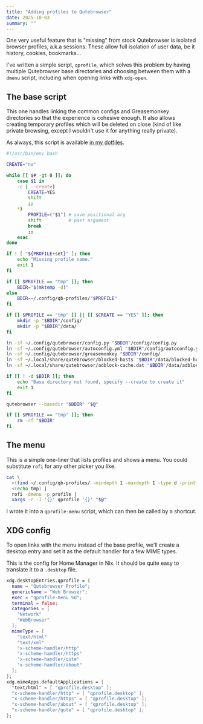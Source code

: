 ```yaml
---
title: "Adding profiles to Qutebrowser"
date: 2025-10-03
summary: ""
---
```


One very useful feature that is "missing" from stock Qutebrowser is isolated browser profiles, a.k.a sessions. These allow full isolation of user data, be it history, cookies, bookmarks...

I've written a simple script, `qprofile`, which solves this problem by having multiple Qutebrowser base directories and choosing between them with a `dmenu` script, including when opening links with `xdg-open`.

## The base script

This one handles linking the common configs and Greasemonkey directories so that the experience is cohesive enough. It also allows creating temporary profiles which will be deleted on close (kind of like private browsing, except I wouldn't use it for anything really private).

As always, this script is available [in my dotfiles](https://git.sr.ht/~tarneo/nix/tree/main/item/hm/qutebrowser/qprofile.sh).

```sh
#!/usr/bin/env bash

CREATE="no"

while [[ $# -gt 0 ]]; do
    case $1 in
    -c | --create)
        CREATE=YES
        shift
        ;;
    *)
        PROFILE=("$1") # save positional arg
        shift          # past argument
        break
        ;;
    esac
done

if ! [ "${PROFILE+set}" ]; then
    echo "Missing profile name."
    exit 1
fi

if [[ $PROFILE == "tmp" ]]; then
    BDIR="$(mktemp -d)"
else
    BDIR=~/.config/qb-profiles/"$PROFILE"
fi

if [[ $PROFILE == "tmp" ]] || [[ $CREATE == "YES" ]]; then
    mkdir -p "$BDIR"/config/
    mkdir -p "$BDIR"/data/
fi

ln -sf ~/.config/qutebrowser/config.py "$BDIR"/config/config.py
ln -sf ~/.config/qutebrowser/autoconfig.yml "$BDIR"/config/autoconfig.yml
ln -sf ~/.config/qutebrowser/greasemonkey "$BDIR"/config/
ln -sf ~/.local/share/qutebrowser/blocked-hosts "$BDIR"/data/blocked-hosts
ln -sf ~/.local/share/qutebrowser/adblock-cache.dat "$BDIR"/data/adblock-cache.dat

if [[ ! -d $BDIR ]]; then
    echo "Base directory not found, specify --create to create it"
    exit 1
fi

qutebrowser --basedir "$BDIR" "$@"

if [[ $PROFILE == "tmp" ]]; then
    rm -rf "$BDIR"
fi
```

## The menu

This is a simple one-liner that lists profiles and shows a menu. You could substitute `rofi` for any other picker you like.

```sh
cat \
  <(find ~/.config/qb-profiles/ -mindepth 1 -maxdepth 1 -type d -printf '%P\n') \
  <(echo tmp) |
  rofi -dmenu -p profile |
  xargs -r -I '{}' qprofile '{}' "$@"
```

I wrote it into a `qprofile-menu` script, which can then be called by a shortcut.

## XDG config

To open links with the menu instead of the base profile, we'll create a desktop entry and set it as the default handler for a few MIME types.

This is the config for Home Manager in Nix. It should be quite easy to translate it to a `.desktop` file.

```nix
xdg.desktopEntries.qprofile = {
  name = "Qutebrowser Profile";
  genericName = "Web Browser";
  exec = "qprofile-menu %U";
  terminal = false;
  categories = [
    "Network"
    "WebBrowser"
  ];
  mimeType = [
    "text/html"
    "text/xml"
    "x-scheme-handler/http"
    "x-scheme-handler/https"
    "x-scheme-handler/qute"
    "x-scheme-handler/about"
  ];
};
xdg.mimeApps.defaultApplications = {
  "text/html" = [ "qprofile.desktop" ];
  "x-scheme-handler/http" = [ "qprofile.desktop" ];
  "x-scheme-handler/https" = [ "qprofile.desktop" ];
  "x-scheme-handler/about" = [ "qprofile.desktop" ];
  "x-scheme-handler/qute" = [ "qprofile.desktop" ];
};
```

